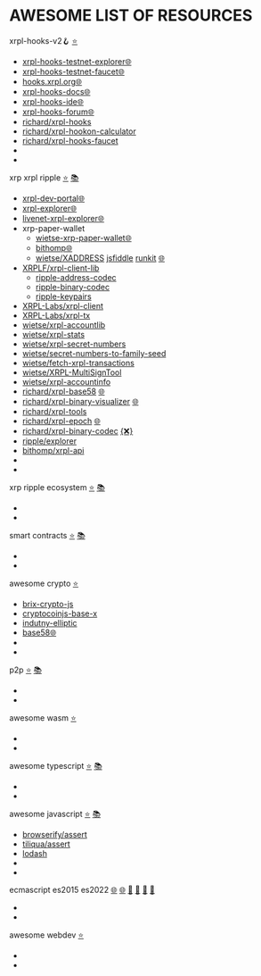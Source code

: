 
# AWESOME LIST OF RESOURCES

xrpl-hooks-v2🪝 [⭐](https://github.com/stars/f1f47a23/lists/xrpl-hooks)<br>

- [xrpl-hooks-testnet-explorer🌐](https://hooks-testnet-v2-explorer.xrpl-labs.com/)
- [xrpl-hooks-testnet-faucet🌐](https://hooks-testnet-v2.xrpl-labs.com/)
- [hooks.xrpl.org🌐](https://hooks.xrpl.org/)
- [xrpl-hooks-docs🌐](https://xrpl-hooks.readme.io/)
- [xrpl-hooks-ide🌐](https://hooks-builder.xrpl.org/develop)
- [xrpl-hooks-forum🌐](https://github.com/XRPLF/Hooks/discussions)
- [richard/xrpl-hooks](https://github.com/RichardAH/xrpl.js)
- [richard/xrpl-hookon-calculator](https://github.com/RichardAH/xrpl-hookon-calculator)
- [richard/xrpl-hooks-faucet](https://github.com/RichardAH/hooks-faucet)
- []()
- []()



xrp xrpl ripple [⭐](https://github.com/stars/f1f47a23/lists/xrpl) [📚](https://github.com/topics/xrpl)<br>

- [xrpl-dev-portal🌐](https://xrpl.org/)
- [xrpl-explorer🌐](https://explorer.xrplf.org/)
- [livenet-xrpl-explorer🌐](https://livenet.xrpl.org/)
- xrp-paper-wallet
  - [wietse-xrp-paper-wallet🌐](https://www.xrpaddress.org/)
  - [bithomp🌐](https://bithomp.github.io/xrp-paper-wallet/)
  - [wietse/XADDRESS](https://github.com/xrp-community/xrpl-tagged-address-codec) [jsfiddle](https://jsfiddle.net/WietseWind/05rpvbag/) [runkit](https://runkit.com/wietsewind/5cbf111b51e3ee00127b2b59) [🌐](https://xrpaddress.info/)
- [XRPLF/xrpl-client-lib](https://github.com/XRPLF/xrpl.js)
  - [ripple-address-codec](https://github.com/XRPLF/xrpl.js/tree/main/packages/ripple-address-codec)
  - [ripple-binary-codec](https://github.com/XRPLF/xrpl.js/tree/main/packages/ripple-binary-codec)
  - [ripple-keypairs](https://github.com/XRPLF/xrpl.js/tree/main/packages/ripple-keypairs)
- [XRPL-Labs/xrpl-client](https://github.com/XRPL-Labs/xrpl-client)
- [XRPL-Labs/xrpl-tx](https://github.com/XRPL-Labs/XrplTxData)
- [wietse/xrpl-accountlib](https://github.com/WietseWind/xrpl-accountlib)
- [wietse/xrpl-stats](https://github.com/WietseWind/xrp-ledgerstats)
- [wietse/xrpl-secret-numbers](https://github.com/WietseWind/xrpl-secret-numbers)
- [wietse/secret-numbers-to-family-seed](https://github.com/WietseWind/secret-numbers-to-family-seed)
- [wietse/fetch-xrpl-transactions](https://github.com/WietseWind/fetch-xrpl-transactions)
- [wietse/XRPL-MultiSignTool](https://github.com/WietseWind/XRPL-MultiSignTool)
- [wietse/xrpl-accountinfo](https://github.com/WietseWind/fetch-xrpl-accounts)
- [richard/xrpl-base58](https://github.com/RichardAH/xrpl-base58-tool) [🌐](https://richardah.github.io/xrpl-base58-tool/)
- [richard/xrpl-binary-visualizer](https://github.com/RichardAH/xrpl-binary-visualizer) [🌐](https://richardah.github.io/xrpl-binary-visualizer/)
- [richard/xrpl-tools](https://github.com/RichardAH/xrpl-tools)
- [richard/xrpl-epoch](https://github.com/RichardAH/xrpl-epoch-converter) [🌐](https://richardah.github.io/xrpl-epoch-converter/index.html)
- [richard/xrpl-binary-codec](https://github.com/RichardAH/xrpl-binary-codec) [{❌}](https://xrpl.org/serialization.html)
- [ripple/explorer](https://github.com/ripple/explorer)
- [bithomp/xrpl-api](https://github.com/Bithomp/xrpl-api)
- []()
- []()




xrp ripple ecosystem [⭐](https://github.com/stars/f1f47a23/lists/ripple-xrp-ecosystem) [📚](https://github.com/topics/xrp)<br>

- []()
- []()

smart contracts [⭐](https://github.com/stars/f1f47a23/lists/smart-contracts-dapps) [📚](https://github.com/topics/ethereum)<br>

- []()
- []()

awesome crypto [⭐](https://github.com/stars/f1f47a23/lists/awesome-crypto)<br>

- [brix-crypto-js](https://github.com/brix/crypto-js)
- [cryptocoinjs-base-x](https://github.com/cryptocoinjs/base-x)
- [indutny-elliptic](https://github.com/indutny/elliptic)
- [base58🌐](https://incoherency.co.uk/base58/)
- []()
- []()


p2p [⭐](https://github.com/stars/f1f47a23/lists/p2p-holochain) [📚](https://github.com/topics/p2p)<br>

- []()
- []()

awesome wasm [⭐](https://github.com/stars/f1f47a23/lists/awesome-wasm)<br>

- []()
- []()

awesome typescript [⭐](https://github.com/stars/f1f47a23/lists/awesome-typescript) [📚](https://github.com/topics/typescript)<br>

- []()
- []()

awesome javascript [⭐](https://github.com/stars/f1f47a23/lists/awesome-javascript) [📚](https://github.com/topics/javascript)<br>

- [browserify/assert](https://github.com/browserify/commonjs-assert)
- [tiliqua/assert](https://github.com/Tiliqua/assert-js)
- [lodash](https://github.com/lodash/lodash)
- []()
- []()



ecmascript es2015 es2022 [🌐](https://yagmurcetintas.com/journal/whats-new-in-es2022) [🌐](https://dev.to/jasmin/whats-new-in-es2022-1de6) 
 [🧰](https://deliciousinsights.github.io/confoo-es2022/#/mainTitle) [🧰](https://github.com/sudheerj/ECMAScript-features) [🧰](https://github.com/tc39/proposals) [🧰](https://github.com/daumann/ECMAScript-new-features-list)<br>

- []()
- []()

awesome webdev [⭐](https://github.com/stars/f1f47a23/lists/awesome-webdev)<br>

- []()
- []()

<br><br>


